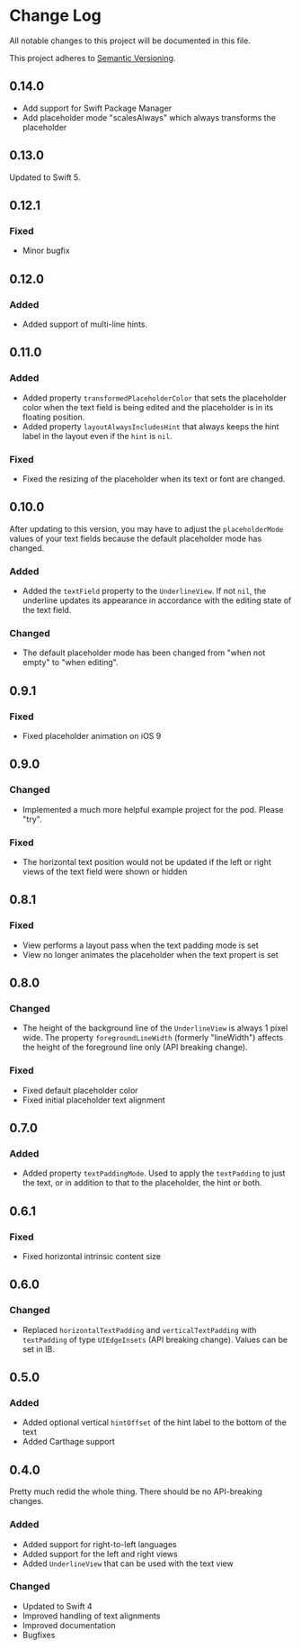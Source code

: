 # Change Log
All notable changes to this project will be documented in this file.

This project adheres to [Semantic Versioning](http://semver.org/).

## 0.14.0

- Add support for Swift Package Manager
- Add placeholder mode "scalesAlways" which always transforms the placeholder

## 0.13.0

Updated to Swift 5.

## 0.12.1

### Fixed
- Minor bugfix

## 0.12.0

### Added
- Added support of multi-line hints.

## 0.11.0

### Added
- Added property `transformedPlaceholderColor` that sets the placeholder color when the text field is being edited and the placeholder is in its floating position.
- Added property `layoutAlwaysIncludesHint` that always keeps the hint label in the layout even if the `hint` is `nil`.

### Fixed
- Fixed the resizing of the placeholder when its text or font are changed.

## 0.10.0

After updating to this version, you may have to adjust the `placeholderMode` values of your text fields because the default placeholder mode has changed.

### Added
- Added the `textField` property to the `UnderlineView`. If not `nil`, the underline updates its appearance in accordance with the editing state of the text field.

### Changed
- The default placeholder mode has been changed from "when not empty" to "when editing".

## 0.9.1

### Fixed
- Fixed placeholder animation on iOS 9

## 0.9.0

### Changed
- Implemented a much more helpful example project for the pod. Please "try".

### Fixed
- The horizontal text position would not be updated if the left or right views of the text field were shown or hidden

## 0.8.1

### Fixed
- View performs a layout pass when the text padding mode is set
- View no longer animates the placeholder when the text propert is set

## 0.8.0

### Changed
- The height of the background line of the `UnderlineView` is always 1 pixel wide. The property `foregroundLineWidth` (formerly "lineWidth") affects the height of the foreground line only (API breaking change).

### Fixed
- Fixed default placeholder color
- Fixed initial placeholder text alignment

## 0.7.0

### Added
- Added property `textPaddingMode`. Used to apply the `textPadding` to just the text, or in addition to that to the placeholder, the hint or both.

## 0.6.1

### Fixed
- Fixed horizontal intrinsic content size

## 0.6.0

### Changed
- Replaced `horizontalTextPadding` and `verticalTextPadding` with `textPadding` of type `UIEdgeInsets` (API breaking change). Values can be set in IB.

## 0.5.0

### Added
- Added optional vertical `hintOffset` of the hint label to the bottom of the text
- Added Carthage support

## 0.4.0

Pretty much redid the whole thing. There should be no API-breaking changes.

### Added
- Added support for right-to-left languages
- Added support for the left and right views
- Added `UnderlineView` that can be used with the text view

### Changed
- Updated to Swift 4
- Improved handling of text alignments
- Improved documentation
- Bugfixes